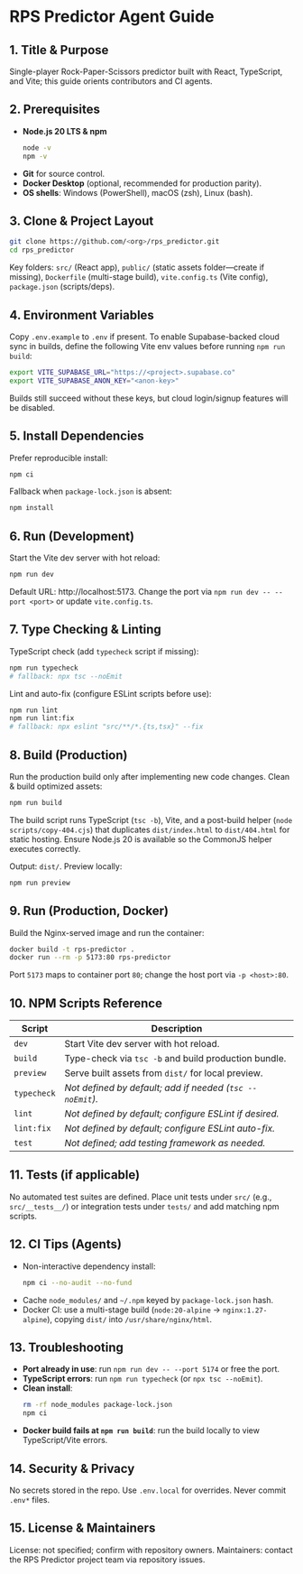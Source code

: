 # RPS Predictor Agent Guide

## 1. Title & Purpose
Single-player Rock-Paper-Scissors predictor built with React, TypeScript, and Vite; this guide orients contributors and CI agents.

## 2. Prerequisites
- **Node.js 20 LTS & npm**
  ```bash
  node -v
  npm -v
  ```
- **Git** for source control.
- **Docker Desktop** (optional, recommended for production parity).
- **OS shells**: Windows (PowerShell), macOS (zsh), Linux (bash).

## 3. Clone & Project Layout
```bash
git clone https://github.com/<org>/rps_predictor.git
cd rps_predictor
```
Key folders: `src/` (React app), `public/` (static assets folder—create if missing), `Dockerfile` (multi-stage build), `vite.config.ts` (Vite config), `package.json` (scripts/deps).

## 4. Environment Variables
Copy `.env.example` to `.env` if present. To enable Supabase-backed cloud sync in builds, define the following Vite env values before running `npm run build`:

```bash
export VITE_SUPABASE_URL="https://<project>.supabase.co"
export VITE_SUPABASE_ANON_KEY="<anon-key>"
```

Builds still succeed without these keys, but cloud login/signup features will be disabled.

## 5. Install Dependencies
Prefer reproducible install:
```bash
npm ci
```
Fallback when `package-lock.json` is absent:
```bash
npm install
```

## 6. Run (Development)
Start the Vite dev server with hot reload:
```bash
npm run dev
```
Default URL: http://localhost:5173. Change the port via `npm run dev -- --port <port>` or update `vite.config.ts`.

## 7. Type Checking & Linting
TypeScript check (add `typecheck` script if missing):
```bash
npm run typecheck
# fallback: npx tsc --noEmit
```
Lint and auto-fix (configure ESLint scripts before use):
```bash
npm run lint
npm run lint:fix
# fallback: npx eslint "src/**/*.{ts,tsx}" --fix
```

## 8. Build (Production)
Run the production build only after implementing new code changes. Clean & build optimized assets:
```bash
npm run build
```
The build script runs TypeScript (`tsc -b`), Vite, and a post-build helper (`node scripts/copy-404.cjs`) that duplicates `dist/index.html` to `dist/404.html` for static hosting. Ensure Node.js 20 is available so the CommonJS helper executes correctly.

Output: `dist/`. Preview locally:
```bash
npm run preview
```

## 9. Run (Production, Docker)
Build the Nginx-served image and run the container:
```bash
docker build -t rps-predictor .
docker run --rm -p 5173:80 rps-predictor
```
Port `5173` maps to container port `80`; change the host port via `-p <host>:80`.

## 10. NPM Scripts Reference
| Script | Description |
| --- | --- |
| `dev` | Start Vite dev server with hot reload. |
| `build` | Type-check via `tsc -b` and build production bundle. |
| `preview` | Serve built assets from `dist/` for local preview. |
| `typecheck` | *Not defined by default; add if needed (`tsc --noEmit`).* |
| `lint` | *Not defined by default; configure ESLint if desired.* |
| `lint:fix` | *Not defined by default; configure ESLint auto-fix.* |
| `test` | *Not defined; add testing framework as needed.* |

## 11. Tests (if applicable)
No automated test suites are defined. Place unit tests under `src/` (e.g., `src/__tests__/`) or integration tests under `tests/` and add matching npm scripts.

## 12. CI Tips (Agents)
- Non-interactive dependency install:
  ```bash
  npm ci --no-audit --no-fund
  ```
- Cache `node_modules/` and `~/.npm` keyed by `package-lock.json` hash.
- Docker CI: use a multi-stage build (`node:20-alpine` → `nginx:1.27-alpine`), copying `dist/` into `/usr/share/nginx/html`.

## 13. Troubleshooting
- **Port already in use**: run `npm run dev -- --port 5174` or free the port.
- **TypeScript errors**: run `npm run typecheck` (or `npx tsc --noEmit`).
- **Clean install**:
  ```bash
  rm -rf node_modules package-lock.json
  npm ci
  ```
- **Docker build fails at `npm run build`**: run the build locally to view TypeScript/Vite errors.

## 14. Security & Privacy
No secrets stored in the repo. Use `.env.local` for overrides. Never commit `.env*` files.

## 15. License & Maintainers
License: not specified; confirm with repository owners. Maintainers: contact the RPS Predictor project team via repository issues.
